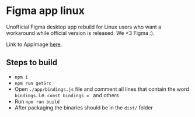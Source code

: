# Figma app linux

Unofficial Figma desktop app rebuild for Linux users who want a workaround while official version is released. We <3 Figma :).

Link to AppImage [here](https://github.com/carloslfu/figma-app-linux/releases/download/1.0/Figma-63.3.0-x86_64.AppImage).

## Steps to build

- `npm i`
- `npm run getSrc`
- Open `./app/bindings.js` file and comment all lines that contain the word `bindings`. i.e. `const bindings = ` and others
- Run `npm run build`
- After packaging the binaries should be in the `dist/` folder
